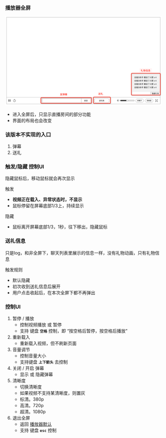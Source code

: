 ### 播放器全屏
![全屏](img/fullscreen.png)

* 进入全屏后，只显示直播房间的部分功能
* 界面的布局也会改变


### 该版本不实现的入口

1. 弹幕
2. 送礼


### 触发/隐藏 控制UI
隐藏鼠标后，移动鼠标就会再次显示

触发

* **视频正在载入、异常状态时，不显示**
* 鼠标停留在屏幕底部1/3上，持续显示

隐藏

* 鼠标离开屏幕底部1/3，1秒，往下移出，隐藏鼠标

### 送礼信息
只是log，和非全屏下，聊天列表里展示的信息一样，没有礼物动画，只有礼物信息

触发规则

* 默认隐藏
* 初次收到送礼信息后展开
* 用户点击收起后，在本次全屏下都不再弹出

### 控制UI
1. 暂停 / 播放
	* 控制视频播放 或 暂停
	* 支持 键盘 **`空格`** 控制，即 “按空格后暂停，按空格后播放”
2. 重新载入
	* 重新载入视频，但不刷新页面
3. 音量调节
	* 控制音量大小
	* 支持键盘 **`上下箭头`** 去控制
4. 关闭 / 开启 弹幕
	* 显示 或 隐藏弹幕
5. 清晰度
	* 切换清晰度
	* 如果视频不支持某清晰度，则置灰 
	* 标清。380p
	* 高清。720p
	* 超清。1080p
6. 退出全屏
	* 返回 [播放器默认](player.md)
	* 支持 键盘 **`esc`** 控制
